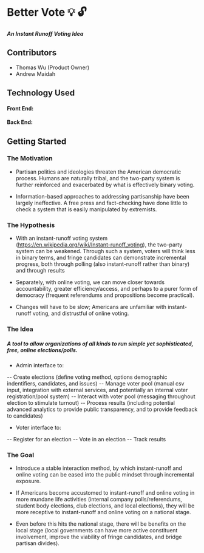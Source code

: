 # Better Vote :bulb: :unlock:
##### An Instant Runoff Voting Idea

## Contributors

- Thomas Wu (Product Owner)
- Andrew Maidah

## Technology Used

#### Front End:

#### Back End:

## Getting Started

### The Motivation

- Partisan politics and ideologies threaten the American democratic process. Humans are naturally tribal, and the two-party system is further reinforced and exacerbated by what is effectively binary voting.

- Information-based approaches to addressing partisanship have been largely ineffective. A free press and fact-checking have done little to check a system that is easily manipulated by extremists.

### The Hypothesis

- With an instant-runoff voting system (https://en.wikipedia.org/wiki/Instant-runoff_voting), the two-party system can be weakened. Through such a system, voters will think less in binary terms, and fringe candidates can demonstrate incremental progress, both through polling (also instant-runoff  rather than binary) and through results

- Separately, with online voting, we can move closer towards accountability, greater efficiency/access, and perhaps to a purer form of democracy (frequent referendums and propositions become practical).

- Changes will have to be slow; Americans are unfamiliar with instant-runoff voting, and distrustful of online voting.

### The Idea

##### A tool to allow organizations of all kinds to run simple yet sophisticated, free, online elections/polls.

- Admin interface to:

-- Create elections (define voting method, options demographic indentifiers, candidates, and issues)
-- Manage voter pool (manual csv input, integration with external services, and potentially an internal voter registration/pool system)
-- Interact with voter pool (messaging throughout election to stimulate turnout)
-- Process results (including potential advanced analytics to provide public transparency, and to provide feedback to candidates)

- Voter interface to:

-- Register for an election
-- Vote in an election
-- Track results

### The Goal

- Introduce a stable interaction method, by which instant-runoff and online voting can be eased into the public mindset through incremental exposure.

- If Americans become accustomed to instant-runoff and online voting in more mundane life activities (internal company polls/referendums, student body elections, club elections, and local elections), they will be more receptive to instant-runoff and online voting on a national stage.

- Even before this hits the national stage, there will be benefits on the local stage (local governments can have more active constituent involvement, improve the viability of fringe candidates, and bridge partisan divides).
